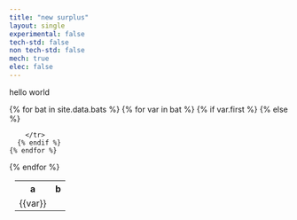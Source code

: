 ```yaml
---
title: "new surplus"
layout: single
experimental: false
tech-std: false
non tech-std: false
mech: true
elec: false
---
```


hello world  

<table style = "margin-left:10px">
  <tr>
    <th> a </th>
    <th> b </th>
  </tr>
  {% for bat in site.data.bats %}
    {% for var in bat %}
      {% if var.first %}
        <tr> 
          <td>{{var}} </td>
        </tr>
      {% else %}
        <tr>
          
        </tr>
      {% endif %}
    {% endfor %}  
  {% endfor %}
</table>
